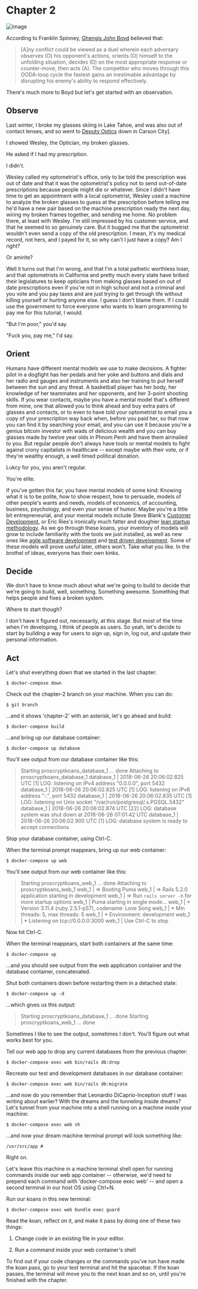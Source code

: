 # Chapter 2

![image](https://www.seba.blog/wp-content/uploads/2017/07/ooda-loop-e1500631690732.png)

According to Franklin Spinney, [Ghengis John Boyd](http://radio-weblogs.com/0107127/stories/2002/12/23/genghisJohnChuckSpinneysBioOfJohnBoyd.html) believed that:

> [A]ny conflict could be viewed as a duel wherein each adversary observes (O) his opponent's actions, orients (O) himself to the unfolding situation, decides (D) on the most appropriate response or counter-move, then acts (A). The competitor who moves through this OODA-loop cycle the fastest gains an inestimable advantage by disrupting his enemy's ability to respond effectively.

There's much more to Boyd but let's get started with an observation.

## Observe

Last winter, I broke my glasses skiing in Lake Tahoe, and was also out of contact lenses, and so went to [Deputy Optics](https://www.deputyoptics.com/) down in Carson City].

I showed Wesley, the Optician, my broken glasses.

He asked if I had my prescription.

I didn't.

Wesley called my optometrist's office, only to be told the prescription was out of date and that it was the optometrist's policy not to send out-of-date prescriptions because people might die or whatever. Since I didn't have time to get an appointment with a local optometrist, Wesley used a machine to analyze the broken glasses to guess at the prescription before telling me he'd have a new pair based on the machine prescription ready the next day, wiring my broken frames together, and sending me home. No problem there, at least with Wesley. I'm still impressed by his customer service, and that he seemed to so genuinely care. But it bugged me that the optometrist wouldn't even send a copy of the old prescription. I mean, it's my medical record, not hers, and I payed for it, so why can't I just have a copy? Am I right?

Or amirite?

Well it turns out that I'm wrong, and that I'm a total pathetic worthless loser, and that optometrists in California and pretty much every state have bribed their legislatures to keep opticians from making glasses based on out of date prescriptions even if you're not in high school and not a criminal and you vote and you pay taxes and are just trying to get through life without killing yourself or hurting anyone else. I guess I don't blame them. If I could use the government to force everyone who wants to learn programming to pay me for this tutorial, I would.

"But I'm poor," you'd say.

"Fuck you, pay me," I'd say.

## Orient

Humans have different mental models we use to make decisions. A fighter pilot in a dogfight has her pedals and her yoke and buttons and dials and her radio and gauges and instruments and also her training to put herself between the sun and any threat. A basketball player has her body, her knowledge of her teammates and her opponents, and her 3-point shooting skills. If you wear contacts, maybe you have a mental model that's different from mine, one that allowed you to think ahead and buy extra pairs of glasses and contacts, or to even to have told your optometrist to email you a copy of your prescription way back when, before you paid her, so that now you can find it by searching your email, and you can use it because you're a genius bitcoin investor with wads of delicious wealth and you can buy glasses made by twelve year olds in Phnom Penh and have them airmailed to you. But regular people don't always have tools or mental models to fight against crony capitalists in healthcare -- except maybe with their vote, or if they're wealthy enough, a well timed political donation.

Lukcy for you, you aren't regular.

You're elite.

If you've gotten this far, you have mental models of some kind: Knowing what it is to be polite, how to show respect, how to persuade, models of other people's wants and needs, models of economics, of accounting, business, psychology, and even your sense of humor. Maybe you're a little bit entrepreneurial, and your mental models include Steve Blank's [Customer Development](https://en.wikipedia.org/wiki/Customer_development), or Eric Ries's ironically much fatter and doughier [lean startup methodology](https://en.wikipedia.org/wiki/Lean_startup). As we go through these koans, your inventory of models will grow to include familiarity with the tools we just installed, as well as new ones like [agile software development](https://en.wikipedia.org/wiki/Agile_software_development) and [test driven development](https://en.wikipedia.org/wiki/Test-driven_development). Some of these models will prove useful later, others won't. Take what you like. In the brothel of ideas, everyone has their own kinks.

## Decide

We don't have to know much about what we're going to build to decide that we're going to build, well, something. Something awesome. Something that helps people and fixes a broken system.

Where to start though?

I don't have it figured out, necessarily, at this stage. But most of the time when I'm developing, I think of people as users. So yeah, let's decide to start by building a way for users to sign up, sign in, log out, and update their personal information.

## Act

Let's shut everything down that we started in the last chapter:

`$ docker-compose down`

Check out the chapter-2 branch on your machine. When you can do:

`$ git branch`

...and it shows 'chapter-2' with an asterisk, let's go ahead and build:

`$ docker-compose build`

...and bring up our database container:

`$ docker-compose up database`

You'll see output from our database container like this:

> Starting proscryptkoans_database_1 ... done
> Attaching to proscryptkoans_database_1
> database_1  | 2018-06-26 20:06:02.825 UTC [1] LOG:  listening on IPv4 address "0.0.0.0", port 5432
> database_1  | 2018-06-26 20:06:02.825 UTC [1] LOG:  listening on IPv6 address "::", port 5432
> database_1  | 2018-06-26 20:06:02.835 UTC [1] LOG:  listening on Unix socket "/var/run/postgresql/.s.PGSQL.5432"
> database_1  | 2018-06-26 20:06:02.874 UTC [22] LOG:  database system was shut down at 2018-06-26 07:01:42 UTC
> database_1  | 2018-06-26 20:06:02.900 UTC [1] LOG:  database system is ready to accept connections

Stop your database container, using Ctrl-C.

When the terminal prompt reappears, bring up our web container:

`$ docker-compose up web`

You'll see output from our web container like this:

> Starting proscryptkoans_web_1 ... done
> Attaching to proscryptkoans_web_1
> web_1       | => Booting Puma
> web_1       | => Rails 5.2.0 application starting in development
> web_1       | => Run `rails server -h` for more startup options
> web_1       | Puma starting in single mode...
> web_1       | * Version 3.11.4 (ruby 2.5.1-p57), codename: Love Song
> web_1       | * Min threads: 5, max threads: 5
> web_1       | * Environment: development
> web_1       | * Listening on tcp://0.0.0.0:3000
> web_1       | Use Ctrl-C to stop

Now hit Ctrl-C.

When the terminal reappears, start both containers at the same time:

`$ docker-compose up`

...and you should see output from the web application container and the database container, concatenated.

Shut both containers down before restarting them in a detached state:

`$ docker-compose up -d`

...which gives us this output:

> Starting proscryptkoans_database_1 ... done
> Starting proscryptkoans_web_1      ... done

Sometimes I like to see the output, sometimes I don't. You'll figure out what works best for you.

Tell our web app to drop any current databases from the previous chapter:

`$ docker-compose exec web bin/rails db:drop`

Recreate our test and development databases in our database container:

`$ docker-compose exec web bin/rails db:migrate`

...and now do you remember that Leonardio DiCaprio-Inception stuff I was writing about earlier? With the dreams and the tunneling inside dreams? Let's tunnel from your machine into a shell running on a machine inside your machine:

 `$ docker-compose exec web sh`

...and now your dream machine terminal prompt will look something like:

`/usr/src/app #`

Right on.

Let's leave this machine in a machine terminal shell open for running commands inside our web app container -- otherwise, we'd need to prepend each command with 'docker-compose exec web' -- and open a second terminal in our host OS using Ctrl+N.

Run our koans in this new terminal:

`$ docker-compose exec web bundle exec guard`

Read the koan, reflect on it, and make it pass by doing one of these two things:

1. Change code in an existing file in your editor.

2. Run a command inside your web container's shell

To find out if your code changes or the commands you've run have made the koan pass, go to your test terminal and hit the spacebar. If the koan passes, the terminal will move you to the next koan and so on, until you're finished with the chapter.
